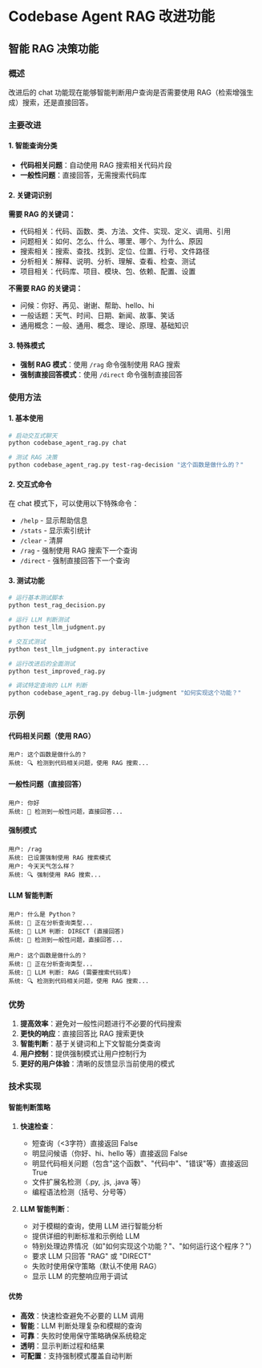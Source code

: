 # Codebase Agent RAG 改进功能

## 智能 RAG 决策功能

### 概述
改进后的 chat 功能现在能够智能判断用户查询是否需要使用 RAG（检索增强生成）搜索，还是直接回答。

### 主要改进

#### 1. 智能查询分类
- **代码相关问题**：自动使用 RAG 搜索相关代码片段
- **一般性问题**：直接回答，无需搜索代码库

#### 2. 关键词识别
**需要 RAG 的关键词：**
- 代码相关：代码、函数、类、方法、文件、实现、定义、调用、引用
- 问题相关：如何、怎么、什么、哪里、哪个、为什么、原因
- 搜索相关：搜索、查找、找到、定位、位置、行号、文件路径
- 分析相关：解释、说明、分析、理解、查看、检查、测试
- 项目相关：代码库、项目、模块、包、依赖、配置、设置

**不需要 RAG 的关键词：**
- 问候：你好、再见、谢谢、帮助、hello、hi
- 一般话题：天气、时间、日期、新闻、故事、笑话
- 通用概念：一般、通用、概念、理论、原理、基础知识

#### 3. 特殊模式
- **强制 RAG 模式**：使用 `/rag` 命令强制使用 RAG 搜索
- **强制直接回答模式**：使用 `/direct` 命令强制直接回答

### 使用方法

#### 1. 基本使用
```bash
# 启动交互式聊天
python codebase_agent_rag.py chat

# 测试 RAG 决策
python codebase_agent_rag.py test-rag-decision "这个函数是做什么的？"
```

#### 2. 交互式命令
在 chat 模式下，可以使用以下特殊命令：
- `/help` - 显示帮助信息
- `/stats` - 显示索引统计
- `/clear` - 清屏
- `/rag` - 强制使用 RAG 搜索下一个查询
- `/direct` - 强制直接回答下一个查询

#### 3. 测试功能
```bash
# 运行基本测试脚本
python test_rag_decision.py

# 运行 LLM 判断测试
python test_llm_judgment.py

# 交互式测试
python test_llm_judgment.py interactive

# 运行改进后的全面测试
python test_improved_rag.py

# 调试特定查询的 LLM 判断
python codebase_agent_rag.py debug-llm-judgment "如何实现这个功能？"
```

### 示例

#### 代码相关问题（使用 RAG）
```
用户: 这个函数是做什么的？
系统: 🔍 检测到代码相关问题，使用 RAG 搜索...
```

#### 一般性问题（直接回答）
```
用户: 你好
系统: 💬 检测到一般性问题，直接回答...
```

#### 强制模式
```
用户: /rag
系统: 已设置强制使用 RAG 搜索模式
用户: 今天天气怎么样？
系统: 🔍 强制使用 RAG 搜索...
```

#### LLM 智能判断
```
用户: 什么是 Python？
系统: 🤔 正在分析查询类型...
系统: 🤖 LLM 判断: DIRECT (直接回答)
系统: 💬 检测到一般性问题，直接回答...
```

```
用户: 这个函数是做什么的？
系统: 🤔 正在分析查询类型...
系统: 🤖 LLM 判断: RAG (需要搜索代码库)
系统: 🔍 检测到代码相关问题，使用 RAG 搜索...
```

### 优势

1. **提高效率**：避免对一般性问题进行不必要的代码搜索
2. **更快的响应**：直接回答比 RAG 搜索更快
3. **智能判断**：基于关键词和上下文智能分类查询
4. **用户控制**：提供强制模式让用户控制行为
5. **更好的用户体验**：清晰的反馈显示当前使用的模式

### 技术实现

#### 智能判断策略
1. **快速检查**：
   - 短查询（<3字符）直接返回 False
   - 明显问候语（你好、hi、hello 等）直接返回 False
   - 明显代码相关问题（包含"这个函数"、"代码中"、"错误"等）直接返回 True
   - 文件扩展名检测（.py, .js, .java 等）
   - 编程语法检测（括号、分号等）

2. **LLM 智能判断**：
   - 对于模糊的查询，使用 LLM 进行智能分析
   - 提供详细的判断标准和示例给 LLM
   - 特别处理边界情况（如"如何实现这个功能？"、"如何运行这个程序？"）
   - 要求 LLM 只回答 "RAG" 或 "DIRECT"
   - 失败时使用保守策略（默认不使用 RAG）
   - 显示 LLM 的完整响应用于调试

#### 优势
- **高效**：快速检查避免不必要的 LLM 调用
- **智能**：LLM 判断处理复杂和模糊的查询
- **可靠**：失败时使用保守策略确保系统稳定
- **透明**：显示判断过程和结果
- **可配置**：支持强制模式覆盖自动判断 
